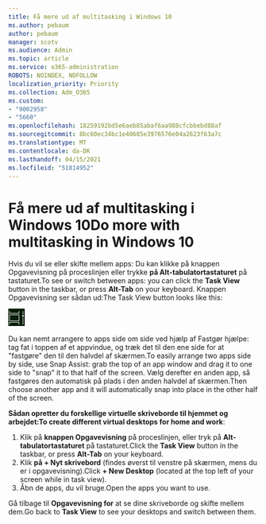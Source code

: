 ```yaml
---
title: Få mere ud af multitasking i Windows 10
ms.author: pebaum
author: pebaum
manager: scotv
ms.audience: Admin
ms.topic: article
ms.service: o365-administration
ROBOTS: NOINDEX, NOFOLLOW
localization_priority: Priority
ms.collection: Adm_O365
ms.custom:
- "9002958"
- "5660"
ms.openlocfilehash: 18259192bd5e6aeb85abaf6aa988cfcbbebd88af
ms.sourcegitcommit: 8bc60ec34bc1e40685e3976576e04a2623f63a7c
ms.translationtype: MT
ms.contentlocale: da-DK
ms.lasthandoff: 04/15/2021
ms.locfileid: "51814952"
---
```

# <a name="do-more-with-multitasking-in-windows-10"></a><span data-ttu-id="d54bf-102">Få mere ud af multitasking i Windows 10</span><span class="sxs-lookup"><span data-stu-id="d54bf-102">Do more with multitasking in Windows 10</span></span>

<span data-ttu-id="d54bf-103">Hvis du vil se eller skifte  mellem apps: Du kan klikke på knappen Opgavevisning på proceslinjen eller trykke **på Alt-tabulatortastaturet** på tastaturet.</span><span class="sxs-lookup"><span data-stu-id="d54bf-103">To see or switch between apps: you can click the **Task View** button in the taskbar, or press **Alt-Tab** on your keyboard.</span></span> <span data-ttu-id="d54bf-104">Knappen Opgavevisning ser sådan ud:</span><span class="sxs-lookup"><span data-stu-id="d54bf-104">The Task View button looks like this:</span></span>

![Knappen Opgavevisning](media/task-view.png)

<span data-ttu-id="d54bf-106">Du kan nemt arrangere to apps side om side ved hjælp af Fastgør hjælpe: tag fat i toppen af et appvindue, og træk det til den ene side for at "fastgøre" den til den halvdel af skærmen.</span><span class="sxs-lookup"><span data-stu-id="d54bf-106">To easily arrange two apps side by side, use Snap Assist: grab the top of an app window and drag it to one side to "snap" it to that half of the screen.</span></span> <span data-ttu-id="d54bf-107">Vælg derefter en anden app, så fastgøres den automatisk på plads i den anden halvdel af skærmen.</span><span class="sxs-lookup"><span data-stu-id="d54bf-107">Then choose another app and it will automatically snap into place in the other half of the screen.</span></span>

<span data-ttu-id="d54bf-108">**Sådan opretter du forskellige virtuelle skriveborde til hjemmet og arbejdet:**</span><span class="sxs-lookup"><span data-stu-id="d54bf-108">**To create different virtual desktops for home and work**:</span></span>

1. <span data-ttu-id="d54bf-109">Klik på **knappen Opgavevisning** på proceslinjen, eller tryk på **Alt-tabulatortastaturet** på tastaturet.</span><span class="sxs-lookup"><span data-stu-id="d54bf-109">Click the **Task View** button in the taskbar, or press **Alt-Tab** on your keyboard.</span></span>
2. <span data-ttu-id="d54bf-110">Klik **på + Nyt skrivebord** (findes øverst til venstre på skærmen, mens du er i opgavevisning).</span><span class="sxs-lookup"><span data-stu-id="d54bf-110">Click **+ New Desktop** (located at the top left of your screen while in task view).</span></span>
3. <span data-ttu-id="d54bf-111">Åbn de apps, du vil bruge.</span><span class="sxs-lookup"><span data-stu-id="d54bf-111">Open the apps you want to use.</span></span> 

<span data-ttu-id="d54bf-112">Gå tilbage til **Opgavevisning for** at se dine skriveborde og skifte mellem dem.</span><span class="sxs-lookup"><span data-stu-id="d54bf-112">Go back to **Task View** to see your desktops and switch between them.</span></span>
